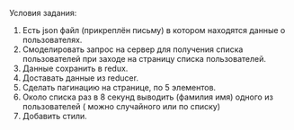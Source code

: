 Условия задания:
1. Есть json файл (прикреплён письму) в котором находятся данные о пользователях.
2. Смоделировать запрос на сервер для получения списка пользователей при заходе на страницу списка пользователей.
3. Данные сохранить в redux.
4. Доставать данные из reducer.
5. Сделать пагинацию на странице, по 5 элементов.
6. Около списка раз в 8 секунд выводить (фамилия имя) одного из пользователей ( можно случайного или по списку)
7. Добавить стили.